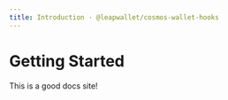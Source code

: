 ```yaml
---
title: Introduction · @leapwallet/cosmos-wallet-hooks
---
```


# Getting Started

This is a good docs site!
